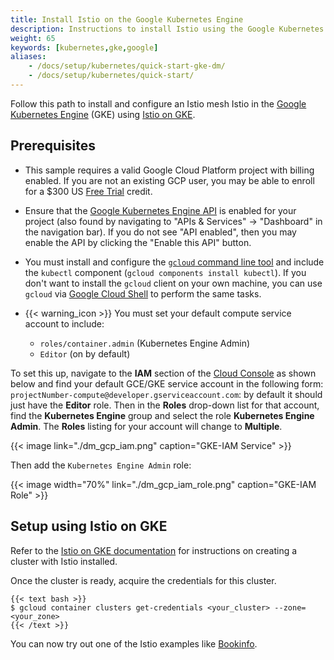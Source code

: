 ```yaml
---
title: Install Istio on the Google Kubernetes Engine
description: Instructions to install Istio using the Google Kubernetes Engine (GKE).
weight: 65
keywords: [kubernetes,gke,google]
aliases:
    - /docs/setup/kubernetes/quick-start-gke-dm/
    - /docs/setup/kubernetes/quick-start/
---
```


Follow this path to install and configure an Istio mesh Istio in the
[Google Kubernetes Engine](https://cloud.google.com/kubernetes-engine/) (GKE)
using [Istio on GKE](https://cloud.google.com/istio/docs/istio-on-gke/overview).

## Prerequisites

- This sample requires a valid Google Cloud Platform project with billing
  enabled. If you are not an existing GCP user, you may be able to enroll for a
  $300 US [Free Trial](https://cloud.google.com/free/) credit.

- Ensure that the [Google Kubernetes Engine API](https://console.cloud.google.com/apis/library/container.googleapis.com/)
  is enabled for your project (also found by navigating to "APIs &amp;
  Services" -> "Dashboard" in the navigation bar). If you do not see "API
  enabled", then you may enable the API by clicking the "Enable this API"
  button.

- You must install and configure the [`gcloud` command line tool](https://cloud.google.com/sdk/docs/)
  and include the `kubectl` component (`gcloud components install kubectl`).
  If you don't want to install the `gcloud` client on your own machine, you can
  use `gcloud` via [Google Cloud Shell](https://cloud.google.com/shell/docs/)
  to perform the same tasks.

- {{< warning_icon >}} You must set your default compute service account to include:

    - `roles/container.admin`  (Kubernetes Engine Admin)
    - `Editor`  (on by default)

To set this up, navigate to the **IAM** section of the [Cloud Console](https://console.cloud.google.com/iam-admin/iam/project) as shown below and find your default GCE/GKE service account in the following form: `projectNumber-compute@developer.gserviceaccount.com`: by default it should just have the **Editor** role. Then in the **Roles** drop-down list for that account, find the **Kubernetes Engine** group and select the role **Kubernetes Engine Admin**. The **Roles** listing for your account will change to **Multiple**.

{{< image link="./dm_gcp_iam.png" caption="GKE-IAM Service" >}}

Then add the `Kubernetes Engine Admin` role:

{{< image width="70%" link="./dm_gcp_iam_role.png" caption="GKE-IAM Role" >}}

## Setup using Istio on GKE

Refer to the [Istio on GKE documentation](https://cloud.google.com/istio/docs/istio-on-gke/overview) for instructions on creating a cluster with Istio installed.

Once the cluster is ready, acquire the credentials for this cluster.

    {{< text bash >}}
    $ gcloud container clusters get-credentials <your_cluster> --zone=<your_zone>
    {{< /text >}}

You can now try out one of the Istio examples like [Bookinfo](/docs/examples/bookinfo/).
